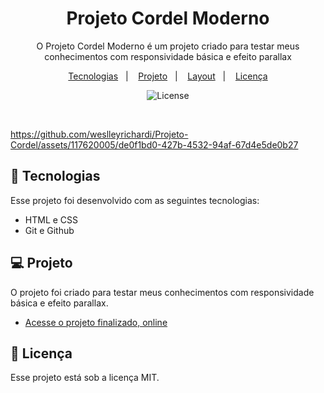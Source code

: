 <h1 align="center"> Projeto Cordel Moderno </h1>

<p align="center">
  O Projeto Cordel Moderno é um projeto criado para testar meus conhecimentos com responsividade básica e efeito parallax<br/>
</p>

<p align="center">
  <a href="#-tecnologias">Tecnologias</a>&nbsp;&nbsp;&nbsp;|&nbsp;&nbsp;&nbsp;
  <a href="#-projeto">Projeto</a>&nbsp;&nbsp;&nbsp;|&nbsp;&nbsp;&nbsp;
  <a href="#-layout">Layout</a>&nbsp;&nbsp;&nbsp;|&nbsp;&nbsp;&nbsp;
  <a href="#memo-licença">Licença</a>
</p>

<p align="center">
  <img alt="License" src="https://img.shields.io/static/v1?label=license&message=MIT&color=49AA26&labelColor=000000">
</p>

<br>

<p align="center">

  https://github.com/weslleyrichardi/Projeto-Cordel/assets/117620005/de0f1bd0-427b-4532-94af-67d4e5de0b27

</p>

## 🚀 Tecnologias

Esse projeto foi desenvolvido com as seguintes tecnologias:

- HTML e CSS
- Git e Github

## 💻 Projeto

O projeto foi criado para testar meus conhecimentos com responsividade básica e efeito parallax.

- [Acesse o projeto finalizado, online](https://weslleyrichardi.github.io/Projeto-Cordel/)
  
## :memo: Licença

Esse projeto está sob a licença MIT.
